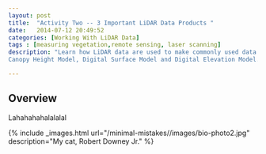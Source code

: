 ```yaml
---
layout: post
title:  "Activity Two -- 3 Important LiDAR Data Products "
date:   2014-07-12 20:49:52
categories: [Working With LiDAR Data]
tags : [measuring vegetation,remote sensing, laser scanning]
description: "Learn how LiDAR data are used to make commonly used data products including the 
Canopy Height Model, Digital Surface Model and Digital Elevation Model."

---
```



## Overview ##

Lahahahahalalalal


{% include _images.html url="/minimal-mistakes//images/bio-photo2.jpg" description="My cat, Robert Downey Jr." %}